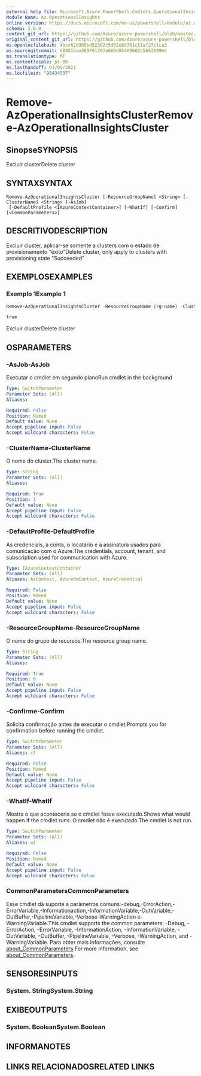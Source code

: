 ```yaml
---
external help file: Microsoft.Azure.PowerShell.Cmdlets.OperationalInsights.dll-Help.xml
Module Name: Az.OperationalInsights
online version: https://docs.microsoft.com/en-us/powershell/module/az.operationalinsights/remove-azoperationalinsightscluster
schema: 2.0.0
content_git_url: https://github.com/Azure/azure-powershell/blob/master/src/OperationalInsights/OperationalInsights/help/Remove-AzOperationalInsightsCluster.md
original_content_git_url: https://github.com/Azure/azure-powershell/blob/master/src/OperationalInsights/OperationalInsights/help/Remove-AzOperationalInsightsCluster.md
ms.openlocfilehash: 4bcc62d3b5bd52382c5d02eb3761c51af27c1ca3
ms.sourcegitcommit: 68451baa389791703e666d95469602c5652609ee
ms.translationtype: MT
ms.contentlocale: pt-BR
ms.lasthandoff: 01/05/2021
ms.locfileid: "98434537"
---
```

# <span data-ttu-id="584ec-101">Remove-AzOperationalInsightsCluster</span><span class="sxs-lookup"><span data-stu-id="584ec-101">Remove-AzOperationalInsightsCluster</span></span>

## <span data-ttu-id="584ec-102">Sinopse</span><span class="sxs-lookup"><span data-stu-id="584ec-102">SYNOPSIS</span></span>
<span data-ttu-id="584ec-103">Excluir cluster</span><span class="sxs-lookup"><span data-stu-id="584ec-103">Delete cluster</span></span>

## <span data-ttu-id="584ec-104">SYNTAX</span><span class="sxs-lookup"><span data-stu-id="584ec-104">SYNTAX</span></span>

```
Remove-AzOperationalInsightsCluster [-ResourceGroupName] <String> [-ClusterName] <String> [-AsJob]
 [-DefaultProfile <IAzureContextContainer>] [-WhatIf] [-Confirm] [<CommonParameters>]
```

## <span data-ttu-id="584ec-105">DESCRITIVO</span><span class="sxs-lookup"><span data-stu-id="584ec-105">DESCRIPTION</span></span>
<span data-ttu-id="584ec-106">Excluir cluster, aplicar-se somente a clusters com o estado de provisionamento "êxito"</span><span class="sxs-lookup"><span data-stu-id="584ec-106">Delete cluster, only apply to clusters with provisioning state "Succeeded"</span></span>

## <span data-ttu-id="584ec-107">EXEMPLOS</span><span class="sxs-lookup"><span data-stu-id="584ec-107">EXAMPLES</span></span>

### <span data-ttu-id="584ec-108">Exemplo 1</span><span class="sxs-lookup"><span data-stu-id="584ec-108">Example 1</span></span>
```powershell
Remove-AzOperationalInsightsCluster -ResourceGroupName {rg-name} -ClusterName {cluster-name}

true
```

<span data-ttu-id="584ec-109">Excluir cluster</span><span class="sxs-lookup"><span data-stu-id="584ec-109">Delete cluster</span></span>

## <span data-ttu-id="584ec-110">OS</span><span class="sxs-lookup"><span data-stu-id="584ec-110">PARAMETERS</span></span>

### <span data-ttu-id="584ec-111">-AsJob</span><span class="sxs-lookup"><span data-stu-id="584ec-111">-AsJob</span></span>
<span data-ttu-id="584ec-112">Executar o cmdlet em segundo plano</span><span class="sxs-lookup"><span data-stu-id="584ec-112">Run cmdlet in the background</span></span>

```yaml
Type: SwitchParameter
Parameter Sets: (All)
Aliases:

Required: False
Position: Named
Default value: None
Accept pipeline input: False
Accept wildcard characters: False
```

### <span data-ttu-id="584ec-113">-ClusterName</span><span class="sxs-lookup"><span data-stu-id="584ec-113">-ClusterName</span></span>
<span data-ttu-id="584ec-114">O nome do cluster.</span><span class="sxs-lookup"><span data-stu-id="584ec-114">The cluster name.</span></span>

```yaml
Type: String
Parameter Sets: (All)
Aliases:

Required: True
Position: 1
Default value: None
Accept pipeline input: False
Accept wildcard characters: False
```

### <span data-ttu-id="584ec-115">-DefaultProfile</span><span class="sxs-lookup"><span data-stu-id="584ec-115">-DefaultProfile</span></span>
<span data-ttu-id="584ec-116">As credenciais, a conta, o locatário e a assinatura usados para comunicação com o Azure.</span><span class="sxs-lookup"><span data-stu-id="584ec-116">The credentials, account, tenant, and subscription used for communication with Azure.</span></span>

```yaml
Type: IAzureContextContainer
Parameter Sets: (All)
Aliases: AzContext, AzureRmContext, AzureCredential

Required: False
Position: Named
Default value: None
Accept pipeline input: False
Accept wildcard characters: False
```

### <span data-ttu-id="584ec-117">-ResourceGroupName</span><span class="sxs-lookup"><span data-stu-id="584ec-117">-ResourceGroupName</span></span>
<span data-ttu-id="584ec-118">O nome do grupo de recursos.</span><span class="sxs-lookup"><span data-stu-id="584ec-118">The resource group name.</span></span>

```yaml
Type: String
Parameter Sets: (All)
Aliases:

Required: True
Position: 0
Default value: None
Accept pipeline input: False
Accept wildcard characters: False
```

### <span data-ttu-id="584ec-119">-Confirme</span><span class="sxs-lookup"><span data-stu-id="584ec-119">-Confirm</span></span>
<span data-ttu-id="584ec-120">Solicita confirmação antes de executar o cmdlet.</span><span class="sxs-lookup"><span data-stu-id="584ec-120">Prompts you for confirmation before running the cmdlet.</span></span>

```yaml
Type: SwitchParameter
Parameter Sets: (All)
Aliases: cf

Required: False
Position: Named
Default value: None
Accept pipeline input: False
Accept wildcard characters: False
```

### <span data-ttu-id="584ec-121">-WhatIf</span><span class="sxs-lookup"><span data-stu-id="584ec-121">-WhatIf</span></span>
<span data-ttu-id="584ec-122">Mostra o que aconteceria se o cmdlet fosse executado.</span><span class="sxs-lookup"><span data-stu-id="584ec-122">Shows what would happen if the cmdlet runs.</span></span>
<span data-ttu-id="584ec-123">O cmdlet não é executado.</span><span class="sxs-lookup"><span data-stu-id="584ec-123">The cmdlet is not run.</span></span>

```yaml
Type: SwitchParameter
Parameter Sets: (All)
Aliases: wi

Required: False
Position: Named
Default value: None
Accept pipeline input: False
Accept wildcard characters: False
```

### <span data-ttu-id="584ec-124">CommonParameters</span><span class="sxs-lookup"><span data-stu-id="584ec-124">CommonParameters</span></span>
<span data-ttu-id="584ec-125">Esse cmdlet dá suporte a parâmetros comuns:-debug,-ErrorAction,-ErrorVariable,-Informationaction,-InformationVariable,-OutVariable,-OutBuffer,-PipelineVariable,-Verbose-WarningAction e-WarningVariable.</span><span class="sxs-lookup"><span data-stu-id="584ec-125">This cmdlet supports the common parameters: -Debug, -ErrorAction, -ErrorVariable, -InformationAction, -InformationVariable, -OutVariable, -OutBuffer, -PipelineVariable, -Verbose, -WarningAction, and -WarningVariable.</span></span> <span data-ttu-id="584ec-126">Para obter mais informações, consulte [about_CommonParameters](http://go.microsoft.com/fwlink/?LinkID=113216).</span><span class="sxs-lookup"><span data-stu-id="584ec-126">For more information, see [about_CommonParameters](http://go.microsoft.com/fwlink/?LinkID=113216).</span></span>

## <span data-ttu-id="584ec-127">SENSORES</span><span class="sxs-lookup"><span data-stu-id="584ec-127">INPUTS</span></span>

### <span data-ttu-id="584ec-128">System. String</span><span class="sxs-lookup"><span data-stu-id="584ec-128">System.String</span></span>

## <span data-ttu-id="584ec-129">EXIBE</span><span class="sxs-lookup"><span data-stu-id="584ec-129">OUTPUTS</span></span>

### <span data-ttu-id="584ec-130">System. Boolean</span><span class="sxs-lookup"><span data-stu-id="584ec-130">System.Boolean</span></span>

## <span data-ttu-id="584ec-131">INFORMA</span><span class="sxs-lookup"><span data-stu-id="584ec-131">NOTES</span></span>

## <span data-ttu-id="584ec-132">LINKS RELACIONADOS</span><span class="sxs-lookup"><span data-stu-id="584ec-132">RELATED LINKS</span></span>
